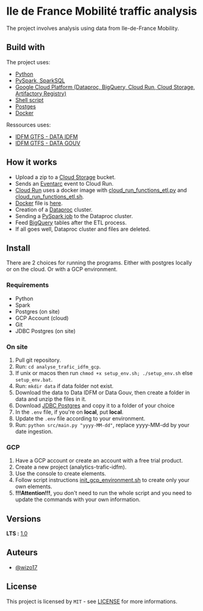 # Ile de France Mobilité traffic analysis

The project involves analysis using data from Ile-de-France Mobility. 


## Build with

The project uses:
* [Python](https://www.python.org/)
* [PySpark, SparkSQL](https://spark.apache.org/docs/latest/api/python/index.html)
* [Google Cloud Platform (Dataproc, BigQuery, Cloud Run, Cloud Storage, Artifactory Registry)](https://cloud.google.com/?hl=fr)
* [Shell script](https://www.shellscript.sh/)
* [Postges](https://www.postgresql.org/)
* [Docker](https://www.docker.com/)

Ressources uses:
* [IDFM GTFS - DATA IDFM](https://data.iledefrance-mobilites.fr/explore/dataset/offre-horaires-tc-gtfs-idfm/information/)
* [IDFM GTFS - DATA GOUV](https://www.data.gouv.fr/fr/datasets/horaires-prevus-sur-les-lignes-de-transport-en-commun-dile-de-france-gtfs-datahub/)


## How it works
* Upload a zip to a <u>Cloud Storage</u> bucket.
* Sends an <u>Eventarc</u> event to Cloud Run.
* <u>Cloud Run</u> uses a docker image with [cloud_run_functions_etl.py](gcp/cloud_run_functions_etl.py) and [cloud_run_functions_etl.sh](gcp/cloud_run_functions_etl.sh).
* <u>Docker</u> file is [here](gcp/Dockerfile).
* Creation of a <u>Dataproc</u> cluster.
* Sending a <u>PySpark job</u> to the Dataproc cluster.
* Feed <u>BigQuery</u> tables after the ETL process.
* If all goes well, Dataproc cluster and files are deleted.


## Install

There are 2 choices for running the programs. Either with postgres locally or on the cloud. Or with a GCP environment.

### Requirements

* Python
* Spark
* Postgres (on site)
* GCP Account (cloud)
* Git
* JDBC Postgres (on site)

### On site

1. Pull git repository.
2. Run: `cd analyse_trafic_idfm_gcp`.
3. If unix or macos then run `chmod +x setup_env.sh; ./setup_env.sh` else `setup_env.bat`.
4. Run: `mkdir data` if data folder not exist.
5. Download the data to Data IDFM or Data Gouv, then create a folder in data and unzip the files in it.
6. Download [JDBC Postgres](https://jdbc.postgresql.org/download/postgresql-42.7.5.jar) and copy it to a folder of your choice
7. In the `.env` file, if you're on **local**, put **local**.
8. Update the `.env` file according to your environment.
9. Run: `python src/main.py "yyyy-MM-dd"`, replace yyyy-MM-dd by your date ingestion.

### GCP

1. Have a GCP account or create an account with a free trial product.
2. Create a new project (analytics-trafic-idfm).
3. Use the console to create elements.
4. Follow script instructions [init_gcp_environment.sh](gcp/init_gcp_environment.sh) to create only your own elements.
5. **!!!Attention!!!**, you don't need to run the whole script and you need to update the commands with your own information.

## Versions
**LTS :** [1.0]((https://github.com/Wizo17/analyse_trafic_idfm_gcp.git))

## Auteurs
* [@wizo17](https://github.com/Wizo17)

## License
This project is licensed by  ``MIT`` - see [LICENSE](LICENSE) for more informations.

